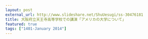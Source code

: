 ```yaml
---
layout: post
external_url: http://www.slideshare.net/ShuUesugi/ss-30476181
title: 大阪府立天王寺高等学校での講演「アメリカの大学について」
featured: true
tags: ["1401-January 2014"]
---
```

